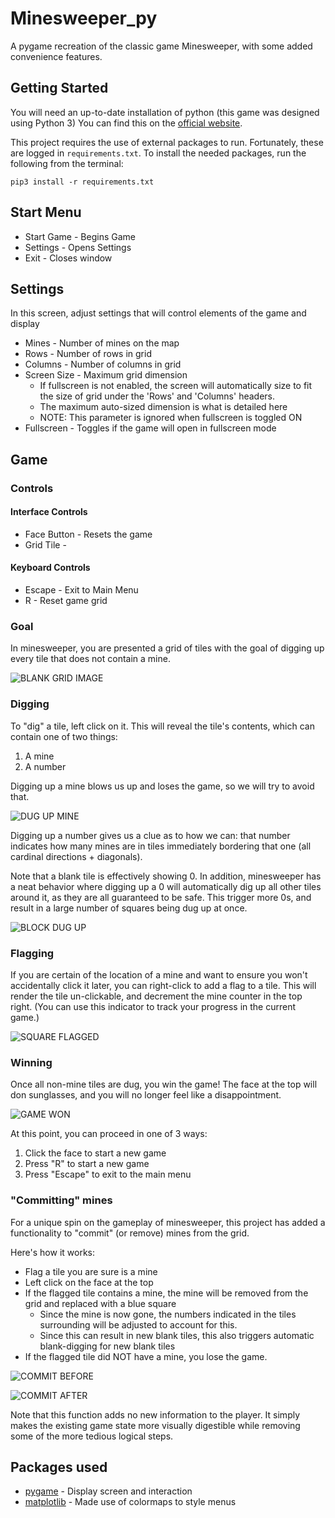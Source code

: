 # Minesweeper_py
A pygame recreation of the classic game Minesweeper, with some added convenience features.

## Getting Started
You will need an up-to-date installation of python (this game was designed using Python 3)
You can find this on the [official website](https://www.python.org/downloads/).

This project requires the use of external packages to run. Fortunately, these are logged in `requirements.txt`. To install the needed packages, run the following from the terminal:
```
pip3 install -r requirements.txt
```

## Start Menu
* Start Game - Begins Game
* Settings - Opens Settings
* Exit - Closes window

## Settings
In this screen, adjust settings that will control elements of the game and display
* Mines - Number of mines on the map
* Rows - Number of rows in grid
* Columns - Number of columns in grid
* Screen Size - Maximum grid dimension
  * If fullscreen is not enabled, the screen will automatically size to fit the size of grid under the 'Rows' and 'Columns' headers.
  * The maximum auto-sized dimension is what is detailed here
  * NOTE: This parameter is ignored when fullscreen is toggled ON
* Fullscreen - Toggles if the game will open in fullscreen mode

## Game

### Controls
#### Interface Controls
* Face Button - Resets the game
* Grid Tile - 

#### Keyboard Controls
* Escape - Exit to Main Menu
* R - Reset game grid

### Goal
In minesweeper, you are presented a grid of tiles with the goal of digging up every tile that does not contain a mine.

![BLANK GRID IMAGE](examples/blankGrid.png)

### Digging
To "dig" a tile, left click on it. This will reveal the tile's contents, which can contain one of two things:
1. A mine
2. A number 

Digging up a mine blows us up and loses the game, so we will try to avoid that.

![DUG UP MINE](examples/gameLost.png)

Digging up a number gives us a clue as to how we can: that number indicates how many mines are in tiles immediately bordering that one (all cardinal directions + diagonals). 

Note that a blank tile is effectively showing 0. In addition, minesweeper has a neat behavior where digging up a 0 will automatically dig up all other tiles around it, as they are all guaranteed to be safe. This trigger more 0s, and result in a large number of squares being dug up at once.

![BLOCK DUG UP](examples/blockDug.png)

### Flagging
If you are certain of the location of a mine and want to ensure you won't accidentally click it later, you can right-click to add a flag to a tile.
This will render the tile un-clickable, and decrement the mine counter in the top right. (You can use this indicator
to track your progress in the current game.)

![SQUARE FLAGGED](examples/squareFlagged.png)

### Winning
Once all non-mine tiles are dug, you win the game! The face at the top will don sunglasses, and you 
will no longer feel like a disappointment.

![GAME WON](examples/gameWon.png)

At this point, you can proceed in one of 3 ways:

1. Click the face to start a new game
2. Press "R" to start a new game
3. Press "Escape" to exit to the main menu

### "Committing" mines
For a unique spin on the gameplay of minesweeper, this project has added a functionality to "commit" (or remove) mines from the grid.

Here's how it works:
* Flag a tile you are sure is a mine
* Left click on the face at the top
* If the flagged tile contains a mine, the mine will be removed from the grid and replaced with a blue square
  * Since the mine is now gone, the numbers indicated in the tiles surrounding will be adjusted to account for this.
  * Since this can result in new blank tiles, this also triggers automatic blank-digging for new blank tiles
* If the flagged tile did NOT have a mine, you lose the game.

![COMMIT BEFORE](examples/commitBefore.png)

![COMMIT AFTER](examples/commitAfter.png)

Note that this function adds no new information to the player. 
It simply makes the existing game state more visually digestible while removing
some of the more tedious logical steps.



## Packages used
* [pygame](https://www.pygame.org) - Display screen and interaction
* [matplotlib](https://matplotlib.org) - Made use of colormaps to style menus